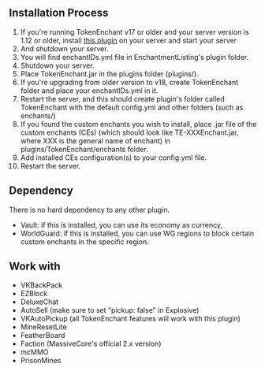 ## Installation Process
1. If you're running TokenEnchant v17 or older and your server version is 1.12 or older, install [this plugin](https://polymart.org/resource/enchantmentlisting.349) on your server and start your server
2. And shutdown your server.  
3. You will find enchantIDs.yml file in EnchantmentListing's plugin folder.
4. Shutdown your server.
5. Place TokenEnchant.jar in the plugins folder (plugins/). 
6. If you're upgrading from older version to v18, create TokenEnchant folder and place your enchantIDs.yml in it.
7. Restart the server, and this should create plugin's folder called TokenEnchant with the default config.yml and other folders (such as enchants/)
8. If you found the custom enchants you wish to install, place .jar file of the custom enchants (CEs) (which should look like TE-XXXEnchant.jar, where XXX is the general name of enchant) in plugins/TokenEnchant/enchants folder.
9. Add installed CEs configuration(s) to your config.yml file.
10. Restart the server.

## Dependency
There is no hard dependency to any other plugin.

* Vault: if this is installed, you can use its economy as currency,
* WorldGuard: if this is installed, you can use WG regions to block certain custom enchants in the specific region.

## Work with
* VKBackPack
* EZBlock
* DeluxeChat
* AutoSell (make sure to set "pickup: false" in Explosive)
* VKAutoPickup (all TokenEnchant features will work with this plugin)
* MineResetLite
* FeatherBoard
* Faction (MassiveCore's official 2.x version)
* mcMMO
* PrisonMines

